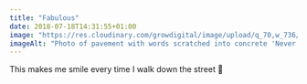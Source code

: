 ```yaml
---
title: "Fabulous"
date: 2018-07-18T14:31:55+01:00
image: "https://res.cloudinary.com/growdigital/image/upload/q_70,w_736/v1544297420/fabulous-29616699508.jpg"
imageAlt: "Photo of pavement with words scratched into concrete 'Never miss an opportunity to be Fabulous'"
---
```


This makes me smile every time I walk down the street 🙂
